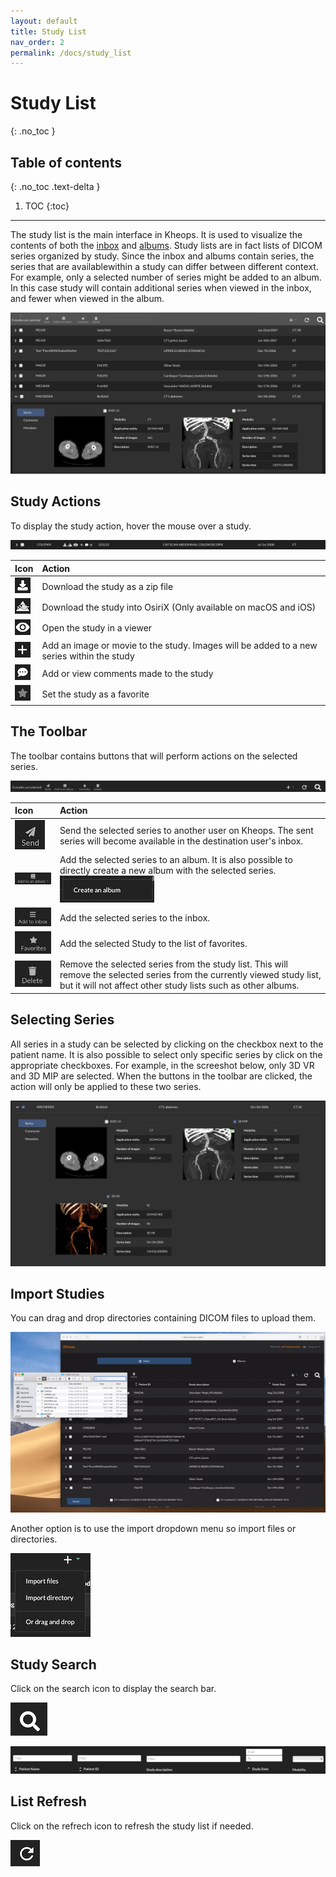 ```yaml
---
layout: default
title: Study List
nav_order: 2
permalink: /docs/study_list
---
```


# Study List
{: .no_toc }

## Table of contents
{: .no_toc .text-delta }

1. TOC
{:toc}

---

The study list is the main interface in Kheops. It is used to visualize the contents of both the [inbox](/docs/inbox) and [albums](/docs/albums). Study lists are in fact lists of DICOM series organized by study. Since the inbox and albums contain series, the series that are availablewithin a study can differ between different context. For example, only a selected number of series might be added to an album. In this case study will contain additional series when viewed in the inbox, and fewer when viewed in the album.

![study list](/img/study_list.png)

## Study Actions

To display the study action, hover the mouse over a study. 

![Study Actions](/img/study_actions.png)

| Icon | Action |
|:-----|:-------|
| ![Download](/img/download_action.png) | Download the study as a zip file |
| ![OsiriX](/img/osirix_action.png) | Download the study into OsiriX (Only available on macOS and iOS) |
| ![View](/img/view_action.png) | Open the study in a viewer |
| ![Add](/img/add_action.png) | Add an image or movie to the study. Images will be added to a new series within the study |
| ![Comment](/img/comment_action.png) | Add or view comments made to the study |
| ![Favorite](/img/favorite_action.png) | Set the study as a favorite |


## The Toolbar

The toolbar contains buttons that will perform actions on the selected series. 

![Series List Toolbar](/img/series_list_toolbar.png)

| Icon | Action |
|:---|:----|
| ![Send](/img/send.png) | Send the selected series to another user on Kheops. The sent series will become available in the destination user's inbox. | 
| ![Add to an album](/img/add_to_album.png) | Add the selected series to an album. It is also possible to directly create a new album with the selected series. ![Create album item](/img/create_album_item.png) |
| ![Add to inbox](/img/add_to_inbox.png) | Add the selected series to the inbox. |
|![Favorites](/img/favorites.png) | Add the selected Study to the list of favorites. |
|![Delete](/img/delete.png) | Remove the selected series from the study list. This will remove the selected series from the currently viewed study list, but it will not affect other study lists such as other albums. |

## Selecting Series

All series in a study can be selected by clicking on the checkbox next to the patient name. It is also possible to select only specific series by click on the appropriate checkboxes. For example, in the screeshot below, only 3D VR and 3D MIP are selected. When the buttons in the toolbar are clicked, the action will only be applied to these two series.

![Selected Series](/img/select_series.png)

## Import Studies

You can drag and drop directories containing DICOM files to upload them.

![Import video](/img/import_vid.gif)

Another option is to use the import dropdown menu so import files or directories.

![Import dropdown](/img/import_dropdown.png)

## Study Search

Click on the search icon to display the search bar.

 ![Search](/img/search.png)

![Search Bar](/img/search_bar.png)

## List Refresh

Click on the refrech icon to refresh the study list if needed.

![Refresh](/img/refresh.png)

